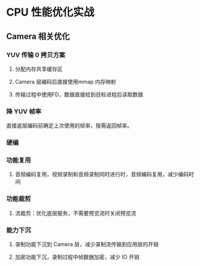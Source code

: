 # CPU 性能优化实战

## Camera 相关优化

### YUV 传输 0 拷贝方案

1. 分配内存共享缓存区

2. Camera 层编码后直接使用mmap 内存映射

3. 传输过程中使用FD，数据直接给到目标进程后读取数据

### 降 YUV 帧率

直接底层编码前确定上次使用的帧率，按需返回帧率。

### 硬编

### 功能复用

1. 音频编码复用，视频录制和音频录制同时进行时，音频编码复用，减少编码时间

### 功能裁剪
1. 流裁剪：优化底层服务，不需要预览流时关闭预览流


### 能力下沉

1. 录制功能下沉到 Camera 层，减少录制流传输到应用层的开销

2. 加密功能下沉，录制过程中帧数据加密，减少 IO 开销


## 